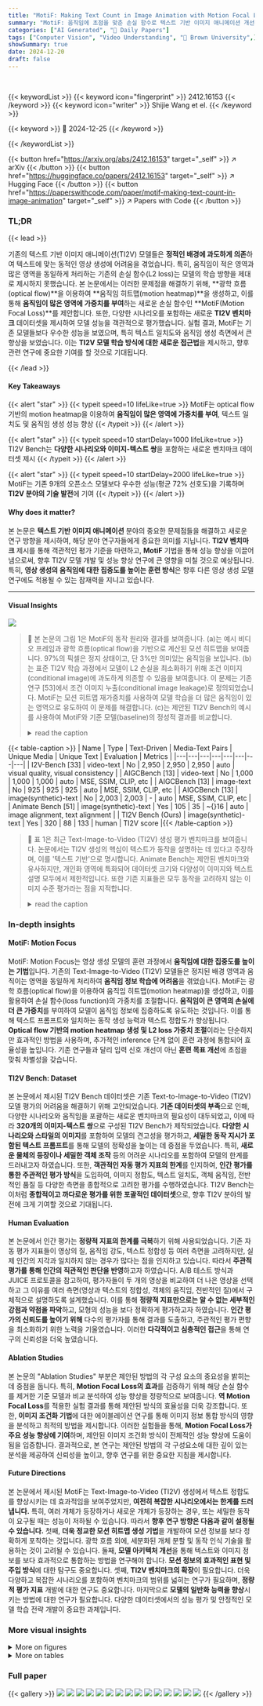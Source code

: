 ```yaml
---
title: "MotiF: Making Text Count in Image Animation with Motion Focal Loss"
summary: "MotiF: 움직임에 초점을 맞춘 손실 함수로 텍스트 기반 이미지 애니메이션 개선"
categories: ["AI Generated", "🤗 Daily Papers"]
tags: ["Computer Vision", "Video Understanding", "🏢 Brown University",]
showSummary: true
date: 2024-12-20
draft: false
---
```


<br>

{{< keywordList >}}
{{< keyword icon="fingerprint" >}} 2412.16153 {{< /keyword >}}
{{< keyword icon="writer" >}} Shijie Wang et el. {{< /keyword >}}
 
{{< keyword >}} 🤗 2024-12-25 {{< /keyword >}}
 
{{< /keywordList >}}

{{< button href="https://arxiv.org/abs/2412.16153" target="_self" >}}
↗ arXiv
{{< /button >}}
{{< button href="https://huggingface.co/papers/2412.16153" target="_self" >}}
↗ Hugging Face
{{< /button >}}
{{< button href="https://paperswithcode.com/paper/motif-making-text-count-in-image-animation" target="_self" >}}
↗ Papers with Code
{{< /button >}}




### TL;DR


{{< lead >}}

기존의 텍스트 기반 이미지 애니메이션(TI2V) 모델들은 **정적인 배경에 과도하게 의존**하여 텍스트에 맞는 동적인 영상 생성에 어려움을 겪었습니다. 특히, 움직임이 적은 영역과 많은 영역을 동일하게 처리하는 기존의 손실 함수(L2 loss)는 모델의 학습 방향을 제대로 제시하지 못했습니다. 본 논문에서는 이러한 문제점을 해결하기 위해, **광학 흐름(optical flow)**을 이용하여 **움직임 히트맵(motion heatmap)**을 생성하고, 이를 통해 **움직임이 많은 영역에 가중치를 부여**하는 새로운 손실 함수인 **MotiF(Motion Focal Loss)**를 제안합니다. 또한, 다양한 시나리오를 포함하는 새로운 **TI2V 벤치마크** 데이터셋을 제시하여 모델 성능을 객관적으로 평가했습니다.  실험 결과, MotiF는 기존 모델들보다 우수한 성능을 보였으며, 특히 텍스트 일치도와 움직임 생성 측면에서 큰 향상을 보였습니다. 이는 **TI2V 모델 학습 방식에 대한 새로운 접근법**을 제시하고, 향후 관련 연구에 중요한 기여를 할 것으로 기대됩니다.

{{< /lead >}}


#### Key Takeaways

{{< alert "star" >}}
{{< typeit speed=10 lifeLike=true >}} MotiF는 optical flow 기반의 motion heatmap을 이용하여 **움직임이 많은 영역에 가중치를 부여**, 텍스트 일치도 및 움직임 생성 성능 향상 {{< /typeit >}}
{{< /alert >}}

{{< alert "star" >}}
{{< typeit speed=10 startDelay=1000 lifeLike=true >}} TI2V Bench는 **다양한 시나리오와 이미지-텍스트 쌍**을 포함하는 새로운 벤치마크 데이터셋 제시 {{< /typeit >}}
{{< /alert >}}

{{< alert "star" >}}
{{< typeit speed=10 startDelay=2000 lifeLike=true >}} MotiF는 기존 9개의 오픈소스 모델보다 우수한 성능(평균 72% 선호도)을 기록하며 **TI2V 분야의 기술 발전**에 기여 {{< /typeit >}}
{{< /alert >}}

#### Why does it matter?
본 논문은 **텍스트 기반 이미지 애니메이션** 분야의 중요한 문제점들을 해결하고 새로운 연구 방향을 제시하여, 해당 분야 연구자들에게 중요한 의미를 지닙니다. **TI2V 벤치마크** 제시를 통해 객관적인 평가 기준을 마련하고, **MotiF** 기법을 통해 성능 향상을 이끌어냄으로써, 향후 TI2V 모델 개발 및 성능 향상 연구에 큰 영향을 미칠 것으로 예상됩니다. 특히, **영상 생성의 움직임에 대한 집중도를 높이는 훈련 방식**은 향후 다른 영상 생성 모델 연구에도 적용될 수 있는 잠재력을 지니고 있습니다.

------
#### Visual Insights



![](https://arxiv.org/html/2412.16153/x2.png)

> 🔼 본 논문의 그림 1은 MotiF의 동작 원리와 결과를 보여줍니다. (a)는 예시 비디오 프레임과 광학 흐름(optical flow)을 기반으로 계산된 모션 히트맵을 보여줍니다. 97%의 픽셀은 정지 상태이고, 단 3%만 의미있는 움직임을 보입니다. (b)는 표준 TI2V 학습 과정에서 모델이 L2 손실을 최소화하기 위해 조건 이미지(conditional image)에 과도하게 의존할 수 있음을 보여줍니다. 이 문제는 기존 연구 [53]에서 조건 이미지 누출(conditional image leakage)로 정의되었습니다. MotiF는 모션 히트맵 재가중치를 사용하여 모델 학습을 더 많은 움직임이 있는 영역으로 유도하여 이 문제를 해결합니다. (c)는 제안된 TI2V Bench의 예시를 사용하여 MotiF와 기준 모델(baseline)의 정성적 결과를 비교합니다.
> <details>
> <summary>read the caption</summary>
> Figure 1: Motivation and results of MotiF. (a) Example video frames and the corresponding motion heatmaps calculated from optical flow. In this example, 97%percent9797\%97 % of the pixels are static while only 3%percent33\%3 % has meaningful motion. (b) In standard TI2V training pipeline, the model may learn to over-rely on the conditional image to optimize the L2 loss. This issue has been identified in [53] and termed as conditional image leakage. We propose MotiF to guide the model’s learning to focus on regions with more motion via motion heatmap re-weighting. (c) Qualitative results comparing MotiF to the baseline on examples from our proposed TI2V Bench.
> </details>





{{< table-caption >}}
| Name | Type | Text-Driven | Media-Text Pairs | Unique Media | Unique Text | Evaluation | Metrics |
|---|---|---|---|---|---|---|---| 
| I2V-Bench [33] | video-text | No | 2,950 | 2,950 | 2,950 | auto | visual quality, visual consistency |
| AIGCBench [13] | video-text | No | 1,000 | 1,000 | 1,000 | auto | MSE, SSIM, CLIP, etc |
| AIGCBench [13] | image-text | No | 925 | 925 | 925 | auto | MSE, SSIM, CLIP, etc |
| AIGCBench [13] | image(synthetic)-text | No | 2,003 | 2,003 | - | auto | MSE, SSIM, CLIP, etc |
| Animate Bench [51] | image(synthetic)-text | Yes | 105 | 35 | ~{}16 | auto | image alignment, text alignment |
| TI2V Bench (Ours) | image(synthetic)-text | Yes | 320 | 88 | 133 | human | TI2V score |{{< /table-caption >}}

> 🔼 표 1은 최근 Text-Image-to-Video (TI2V) 생성 평가 벤치마크를 보여줍니다.  논문에서는 TI2V 생성의 핵심이 텍스트가 동작을 설명하는 데 있다고 주장하며, 이를 '텍스트 기반'으로 명시합니다.  Animate Bench는 제안된 벤치마크와 유사하지만, 개인화 영역에 특화되어 데이터셋 크기와 다양성이 이미지와 텍스트 설명 모두에서 제한적입니다.  또한 기존 지표들은 모두 동작을 고려하지 않는 이미지 수준 평가라는 점을 지적합니다.
> <details>
> <summary>read the caption</summary>
> Table 1: Recent TI2V evaluation benchmarks. We believe the key for TI2V generation is that the text should describe the motion, termed as text-driven in the table. While Animate Bench is similar to our benchmark, it’s very specific for the personalization domain and the dataset size and diversity are limited in both the images and the text descriptions. Moreover, the proposed metrics are all image-level evaluations that do not account for motion.
> </details>





### In-depth insights


#### MotiF: Motion Focus
MotiF: Motion Focus는 영상 생성 모델의 훈련 과정에서 **움직임에 대한 집중도를 높이는 기법**입니다. 기존의 Text-Image-to-Video (TI2V) 모델들은 정지된 배경 영역과 움직이는 영역을 동일하게 처리하여 **움직임 정보 학습에 어려움**을 겪었습니다.  MotiF는 광학 흐름(optical flow)을 이용하여 움직임 히트맵(motion heatmap)을 생성하고, 이를 활용하여 손실 함수(loss function)의 가중치를 조절합니다. **움직임이 큰 영역의 손실에 더 큰 가중치**를 부여하여 모델이 움직임 정보에 집중하도록 유도하는 것입니다. 이를 통해 텍스트 프롬프트와 일치하는 동작 생성 능력과 텍스트 정합도가 향상됩니다. **Optical flow 기반의 motion heatmap 생성 및 L2 loss 가중치 조절**이라는 단순하지만 효과적인 방법을 사용하며, 추가적인 inference 단계 없이 훈련 과정에 통합되어 효율성을 높입니다.  기존 연구들과 달리 입력 신호 개선이 아닌 **훈련 목표 개선**에 초점을 맞춰 차별성을 갖습니다.

#### TI2V Bench: Dataset
본 논문에서 제시된 TI2V Bench 데이터셋은 기존 Text-to-Image-to-Video (TI2V) 모델 평가의 어려움을 해결하기 위해 고안되었습니다. **기존 데이터셋의 부족**으로 인해, 다양한 시나리오와 움직임을 포괄하는 새로운 벤치마크의 필요성이 대두되었고, 이에 따라 **320개의 이미지-텍스트 쌍**으로 구성된 TI2V Bench가 제작되었습니다. **다양한 시나리오와 스타일의 이미지**를 포함하여 모델의 견고성을 평가하고, **세밀한 동작 지시가 포함된 텍스트 프롬프트**를 통해 모델의 정확성을 높이는 데 중점을 두었습니다. 특히, **새로운 물체의 등장이나 세밀한 객체 조작** 등의 어려운 시나리오를 포함하여 모델의 한계를 드러내고자 하였습니다. 또한, **객관적인 자동 평가 지표의 한계**를 인지하여, **인간 평가를 통한 주관적인 평가 방식**을 도입하여, 이미지 정합도, 텍스트 일치도, 객체 움직임, 전반적인 품질 등 다양한 측면을 종합적으로 고려한 평가를 수행하였습니다.  TI2V Bench는 이처럼 **종합적이고 까다로운 평가를 위한 포괄적인 데이터셋**으로,  향후 TI2V 분야의 발전에 크게 기여할 것으로 기대됩니다. 

#### Human Evaluation
본 논문에서 인간 평가는 **정량적 지표의 한계를 극복**하기 위해 사용되었습니다. 기존 자동 평가 지표들이 영상의 질, 움직임 강도, 텍스트 정합성 등 여러 측면을 고려하지만, 실제 인간의 지각과 일치하지 않는 경우가 많다는 점을 인지하고 있습니다. 따라서 **주관적 평가를 통해 인간의 직관적인 판단을 반영**하고자 하였습니다.  A/B 테스트 방식과 JUICE 프로토콜을 참고하여, 평가자들이 두 개의 영상을 비교하여 더 나은 영상을 선택하고 그 이유를 여러 측면(영상과 텍스트의 정합성, 객체의 움직임, 전반적인 질)에서 구체적으로 설명하도록 설계했습니다. 이를 통해 **정량적 지표만으로는 알 수 없는 세부적인 강점과 약점을 파악**하고, 모형의 성능을 보다 정확하게 평가하고자 하였습니다. **인간 평가의 신뢰도를 높이기 위해** 다수의 평가자를 통해 결과를 도출하고, 주관적인 평가 편향을 최소화하기 위한 노력을 기울였습니다. 이러한 **다각적이고 심층적인 접근**을 통해 연구의 신뢰성을 더욱 높였습니다.

#### Ablation Studies
본 논문의 "Ablation Studies" 부분은 제안된 방법의 각 구성 요소의 중요성을 밝히는 데 중점을 둡니다. 특히, **Motion Focal Loss의 효과**를 검증하기 위해 해당 손실 함수를 제거한 기준 모델과 비교 분석하여 성능 향상을 정량적으로 보여줍니다.  **역 Motion Focal Loss**를 적용한 실험 결과를 통해 제안된 방식의 효율성을 더욱 강조합니다.  또한, **이미지 조건화 기법**에 대한 에이블레이션 연구를 통해 이미지 정보 통합 방식의 영향을 분석하고 최적의 방법을 제시합니다. 이러한 실험들을 통해, **Motion Focal Loss가 주요 성능 향상에 기여**하며, 제안된 이미지 조건화 방식이 전체적인 성능 향상에 도움이 됨을 입증합니다.  결과적으로, 본 연구는 제안된 방법의 각 구성요소에 대한 깊이 있는 분석을 제공하여 신뢰성을 높이고, 향후 연구를 위한 중요한 지침을 제시합니다.

#### Future Directions
본 논문에서 제시된 MotiF는 Text-Image-to-Video (TI2V) 생성에서 텍스트 정합도를 향상시키는 데 효과적임을 보여주었지만, **여전히 복잡한 시나리오에서는 한계를 드러냅니다.**  특히, 여러 개체가 등장하거나 새로운 개체가 등장하는 경우, 또는 세밀한 동작이 요구될 때는 성능이 저하될 수 있습니다. 따라서 **향후 연구 방향은 다음과 같이 설정될 수 있습니다.** 첫째, **더욱 정교한 모션 히트맵 생성 기법**을 개발하여 모션 정보를 보다 정확하게 포착하는 것입니다. 광학 흐름 외에,  세분화된 개체 분할 및 동작 인식 기술을 활용하는 것이 고려될 수 있습니다. 둘째, **모델 아키텍처 개선**을 통해 텍스트와 이미지 정보를 보다 효과적으로 통합하는 방법을 연구해야 합니다.  **모션 정보의 효과적인 표현 및 주입 방식**에 대한 탐구도 중요합니다. 셋째, **TI2V 벤치마크의 확장**이 필요합니다. 더욱 다양하고 복잡한 시나리오를 포함하여 벤치마크의 범위를 넓히는 연구가 필요하며, **정량적 평가 지표** 개발에 대한 연구도 중요합니다.  마지막으로 **모델의 일반화 능력을 향상**시키는 방법에 대한 연구가 필요합니다.  다양한 데이터셋에서의 성능 평가 및 안정적인 모델 학습 전략 개발이 중요한 과제입니다.


### More visual insights

<details>
<summary>More on figures
</summary>


![](https://arxiv.org/html/2412.16153/x3.png)

> 🔼 이 그림은 MotiF와 기존 TI2V 방법들의 차이점을 보여줍니다. 기존 방법들은 모델에 추가적인 모션 신호(모션 점수나 마스크)를 입력으로 사용하여 모션 정보를 간접적으로 활용하는 데 초점을 맞춘 반면, MotiF는 학습 목표에 초점을 맞춰 광학 흐름(optical flow)으로부터 얻은 모션 강도에 따라 확산 손실(diffusion loss)의 가중치를 조정합니다. MotiF는 간단하고 효과적이며 추론 중에 추가적인 입력이 필요하지 않고 기존 기술들과 상호 보완적인 관계를 가집니다.
> <details>
> <summary>read the caption</summary>
> Figure 2: High-level comparisons of MotiF vs. prior works. Previous TI2V generation methods mainly focused on deriving additional motion signals (motion score and/or motion mask) as inputs for the model to leverage implicitly. On the contrary, we focus on the learning objective and propose to weight the diffusion loss based on the motion intensity, that is derived from optical flow. Our method is simple, effective, and does not require additional inputs during inference. Moreover, MotiF is complementary to existing techniques.
> </details>



![](https://arxiv.org/html/2412.16153/x4.png)

> 🔼 그림 3은 논문에서 제안하는 TI2V Bench 데이터셋의 예시 이미지-텍스트 쌍들을 보여줍니다. 각 열(scenario)은 애니메이션을 통해 다양한 동작을 생성할 수 있는 잠재적인 장면을 나타냅니다.  여러 개의 물체(노란색/파란색/빨간색 풍선)가 초기 이미지에 포함되어 세밀한 제어가 가능하도록 하거나, 텍스트 프롬프트가 새로운 물체(프리스비, 거품)가 장면에 등장하는 것을 설명하는 등 어려운 시나리오가 포함되어 있습니다. 다양한 프롬프트를 사용하여 공개적으로 이용 가능한 Meta AI 도구를 통해 다양한 이미지를 생성하였으며, 품질이 낮거나 적절한 초기 상태가 아닌 이미지는 제거되었습니다.  이 그림은 TI2V Bench 데이터셋의 다양성과 난이도를 보여주는 대표적인 예시입니다.
> <details>
> <summary>read the caption</summary>
> Figure 3: Example image-text pairs in TI2V Bench. For each scenario (column), we first think of a scene that could be potentially animated to generate different types of motion. We include challenging scenarios when there are multiple objects (yellow/blue/red balloon) in the initial image for fine-grained control or the text prompt describes a new object (frisbee, bubbles) to enter the scene. Then we come up with different prompts and use the publicly available meta.ai tool to generate diverse sets of images. Images of low quality or those not in the appropriate initial state are removed.
> </details>



![](https://arxiv.org/html/2412.16153/x5.png)

> 🔼 그림 4는 제안된 TI2V Bench에서 MotiF와 9가지 오픈소스 모델 [46, 7, 25, 50, 9, 53, 28, 12, 33]의 성능을 비교한 사용자 평가 결과를 보여줍니다. MotiF는 평균 72%의 선호도를 보이며 모든 모델에 걸쳐 상당한 성능 향상을 달성했습니다. 정당화 선택을 분석한 결과, MotiF 모델은 텍스트 정렬 및 객체 동작 개선에 탁월한 성능을 보였으며, 이는 MotiF의 개발 동기와 일치합니다. 모든 비교 모델의 추론은 Brown University에서 수행되었습니다.
> <details>
> <summary>read the caption</summary>
> Figure 4: Human evaluation results comparing MotiF to nine open-sourced models [46, 7, 25, 50, 9, 53, 28, 12, 33] on our proposed TI2V Bench. We achieved considerable improvements across the board with an average preference of 72%percent7272\%72 %. Through examining the justification choices, we found that our model mostly excel at improving text alignment and object motion, which matches very well with our motivation. Note that all the inference of prior works are done at Brown University.
> </details>



![](https://arxiv.org/html/2412.16153/x6.png)

> 🔼 본 그림은 논문의 TI2V Bench(Text-Image-to-Video Benchmark) 데이터셋을 사용하여, MotiF를 포함한 여러 기존 TI2V 모델들의 성능을 정성적으로 비교 분석한 결과를 보여줍니다. 왼쪽에서 오른쪽으로, 각 모델이 생성한 비디오의 일부 프레임들을 순차적으로 나열하여, 각 모델의 장단점과 시각적 품질을 직관적으로 비교할 수 있도록 구성되어 있습니다.  각 비디오는 동일한 이미지와 텍스트 프롬프트를 입력으로 사용하여 생성되었으며, 프레임들의 시각적 비교를 통해 각 모델이 제시하는 영상의 동작, 움직임의 자연스러움, 텍스트 및 이미지와의 일관성 등을 평가할 수 있습니다.
> <details>
> <summary>read the caption</summary>
> Figure 5: Qualitative comparison to prior works on TI2V Bench. Sampled frames are ordered from left to right.
> </details>



![](https://arxiv.org/html/2412.16153/x7.png)

> 🔼 그림 6은 모션 포커스 손실(MotiF)이 고정밀도 영역의 손실을 얼마나 효과적으로 줄이는지 보여주는 손실 비교 그래프입니다.  다양한 시간 단계에서 검증 세트의 전체 평균 손실에 대한 고운동 영역의 평균 손실 비율을 계산하여 비교합니다. MotiF는 고운동 영역의 상대적 손실을 효과적으로 줄이는 것을 보여줍니다.  즉, MotiF가 정지된 배경보다는 실제로 움직이는 영역에 더 집중하여 학습함으로써 정확도 향상에 기여함을 시각적으로 나타냅니다.
> <details>
> <summary>read the caption</summary>
> Figure 6: Loss comparison. We calculate the ratio of the average loss in the high motion region to the average overall loss on a hold-out validation set with different timesteps. MotiF can effectively reduce the relative loss of the high motion regions.
> </details>



![](https://arxiv.org/html/2412.16153/x8.png)

> 🔼 그림 A1은 논문에서 제시된 TI2V Bench 기준으로 기존 연구들과 MotiF의 비디오 생성 결과를 정성적으로 비교한 것입니다. MotiF는 텍스트 프롬프트와 더 잘 일치하는 비디오를 생성할 수 있음을 보여줍니다.  웹사이트에서 더 많은 비디오 샘플을 확인할 수 있습니다.
> <details>
> <summary>read the caption</summary>
> Figure A1: More qualitative comparison to prior works on TI2V Bench. MotiF can generate videos that align better with the text prompts. More video samples are available in the project website.
> </details>



</details>




<details>
<summary>More on tables
</summary>


{{< table-caption >}}
| Loss | TI2V Score | Image Alignment | Text Alignment | Object Motion | Overall Quality |
|---|---|---|---|---|---| 
| w/o MotiF loss | **63.1**/36.9 | 10.3/**10.7** | **34.9**/16.4 | **32.9**/16.4 | 18.2/**20.8** |
| w/ Inv-MotiF loss | **61.9**/38.1 | 7.6/**9.2** | **34.8**/12.8 | **34.9**/15.4 | 14.3/**17.8** |{{< /table-caption >}}
> 🔼 이 표는 MotiF 모델의 설계 선택에 따른 ablation study 결과를 보여줍니다.  MotiF 모델과 기준 모델(baseline)의 성능을 비교하여 각 설계 선택이 모델 성능에 미치는 영향을 분석합니다. 표의 왼쪽 숫자는 MotiF 모델의 결과이고, 오른쪽 숫자는 기준 모델의 결과입니다.  결과적으로 MotiF는 텍스트 정렬 및 객체 모션 향상에 효과적임을 보여줍니다. 이는 이전 연구들과의 비교 결과와도 일치합니다.
> <details>
> <summary>read the caption</summary>
> Table 2: Ablation studies on different design choices. The numbers on the left is for MotiF and the right is for the baseline. Similarly to the comparisons to prior works, MotiF mostly excel in improving the text alignment and object motion.
> </details>

{{< table-caption >}}
| Image Condition | TI2V Score | Image Alignment | Text Alignment | Object Motion | Overall Quality |
|---|---|---|---|---|---| 
| cx-attn + x-cat | **58.1**/41.9 | **15.0**/14.6 | **31.5**/21.7 | **34.0**/21.6 | 18.8/**19.3** |
| cx-attn | **92.2**/7.8 | **56.8**/5.3 | **33.8**/3.8 | **41.3**/4.5 | **28.2**/5.7 |{{< /table-caption >}}
> 🔼 이 표는 이미지 조건화 기법에 대한 추가 실험 결과를 보여줍니다.  본 논문에서 제안하는 방법(x-cat)과 비교하여, cx-attn만 사용했을 때는 성능이 훨씬 저하되었고, 두 기법을 모두 사용했을 때도 최적이 아니었음을 보여줍니다.  모션 초점 손실(Motion Focal Loss)을 사용하지 않고 모델을 훈련하여 실험을 단순화했습니다.  표에는 각 방법에 대한 TI2V 점수, 이미지 정렬, 텍스트 정렬, 개체 모션, 전반적인 품질 점수가 포함되어 있습니다.
> <details>
> <summary>read the caption</summary>
> Table 3: Ablation study on the image conditioning methods. Compared to our choice (x-cat), cx-attn alone leads to much worse results and using both is also sub-optimal. Here we train the models without motion focal loss to simplify the setting.
> </details>

{{< table-caption >}}
| Method | Image | Text |
|---|---|---|
| Baseline: static | 99.29 | 66.24 |
| Cinemo [25] | 93.28 | 66.16 |
| Cond-leak [53] | 94.05 | 66.56 |
| DynamiCrafter [46] | 93.41 | 66.58 |
| AnimateAnything [12] | 96.78 | 66.64 |
| VideoCrafter [8] | 84.45 | 66.94 |
| SEINE [9] | 91.55 | 67.22 |
| I2VGen-XL [50] | 87.13 | 67.97 |
| TI2V-Zero [28] | 73.78 | 68.89 |
| ConsistI2V [33] | 91.33 | 67.38 |
| MotiF (ours) | 92.68 | 67.73 |{{< /table-caption >}}
> 🔼 표 4는 Animate Bench 데이터셋 [51]을 사용한 자동 평가 지표를 보여줍니다. 첫 번째 행은 단순히 첫 번째 프레임을 반복하는 정지 영상 기준선을 보여주는데, 이는 이미지 정렬 점수가 가장 높고 텍스트 정렬 점수도 상당히 높은 것을 알 수 있습니다. MotiF는 기존 방법들과 비슷한 결과를 달성했습니다. 이 표는 자동화된 지표를 사용하여 MotiF 모델의 성능을 객관적으로 평가한 결과를 제시하며, 이미지 및 텍스트 정렬 측면에서 기존 방법과 유사한 수준임을 보여줍니다. 정지 영상 기준선과 비교하여 MotiF의 성능을 상대적으로 평가할 수 있도록 추가적인 정보를 제공합니다.
> <details>
> <summary>read the caption</summary>
> Table 4: Automatic metrics on Animate Bench [51]. A simple static video baseline (repeating the first frame) can generate the best image alignment score and reasonable text alignment score (first row). MotiF achieved comparable results to prior works.
> </details>

{{< table-caption >}}
| TI2V | Image | Text | Object | Overall |
|---|---|---|---|---|
| Score ↑ | Alignment ↑ | Alignment ↑ | Motion ↑ | Quality ↑ |
| **58.8**/41.3 | 11.4/**12.1** | **34.0**/21.6 | **31.2**/22.4 | 15.0/**20.6** |{{< /table-caption >}}
> 🔼 이 표는 MotiF(Motion Focal Loss) 모델에서 사용된 모션 히트맵 생성 방법에 대한 비교 실험 결과를 보여줍니다.  MotiF 모델은 광학 흐름(optical flow)을 이용하여 모션 히트맵을 생성하는데, 본 실험에서는 SAM(Segment Anything Model)을 이용한 방법과의 성능 비교를 수행합니다. 표의 왼쪽 열은 광학 흐름 기반 MotiF의 결과를, 오른쪽 열은 SAM 기반 모션 히트맵을 사용한 결과를 보여줍니다.  각 열에는 TI2V 점수, 이미지 정렬, 텍스트 정렬, 객체 모션, 전반적인 품질 등 다섯 가지 지표에 대한 수치가 제시되어 있으며,  두 가지 방법의 성능 차이를 정량적으로 비교 분석할 수 있도록 합니다. 특히, 각 지표에 대한 수치 비교를 통해 어떤 방법이 각 지표에서 더 나은 성능을 보이는지 확인할 수 있습니다.
> <details>
> <summary>read the caption</summary>
> Table A1: Ablation study comparing SAM heatmap to optical flow heatmap (MotiF). Numbers on the left are for MotiF and right for the SAM heatmap.
> </details>

{{< table-caption >}}
| λ | TI2V | Image | Text | Object | Overall |
|---|---|---|---|---|---| 
| 0.5 | **66.6**/33.4 | 10.0/**10.8** | **37.3**/13.7 | **39.8**/15.3 | 19.4/**19.7** |
| 2 | **63.8**/36.3 | **12.4**/7.6 | **33.0**/20.4 | **31.7**/21.1 | **27.5**/16.1 |
| 5 | **65.6**/34.4 | **15.2**/12.8 | **39.7**/15.9 | **36.8**/16.5 | **23.1**/17.8 |{{< /table-caption >}}
> 🔼 표 A2는 모션 초점 손실 가중치 λ에 대한 추가 실험 결과를 보여줍니다. 왼쪽 숫자는 MotiF를 사용한 결과이고, 오른쪽 숫자는 비교 대상 설정(λ 값을 변경한 설정)의 결과입니다.  각 열은 TI2V 점수, 이미지 정렬, 텍스트 정렬, 개체 움직임, 전반적인 품질을 나타내며, MotiF의 λ 값에 따른 성능 변화를 보여줍니다.  λ 값이 1일 때 가장 좋은 성능을 보이는 것을 확인할 수 있습니다.
> <details>
> <summary>read the caption</summary>
> Table A2: Ablation studies on the motion focal loss weight λ𝜆\lambdaitalic_λ. The numbers on the left is for MotiF and the right is for the comparing setting.
> </details>

{{< table-caption >}}
| Method | Subject ↑ | Background ↑ | Temporal ↑ | Motion ↑ | Dynamic ↑ | Aesthetic ↑ | Image ↑ | I2V ↑ | I2V ↑ | Camera ↑ |
|---|---|---|---|---|---|---|---|---|---|---|
| Baseline: static | 100.00 | 100.0 | 100.0 | 99.84 | 0 | 65.54 | 71.61 | 98.77 | 97.24 | 14.29 |
| DynamiCrafter | 94.70 | 97.55 | 95.17 | 97.39 | 39.51 | 60.40 | 68.16 | 96.89 | 96.68 | 30.88 |
| Cinemo | 96.80 | 99.04 | 98.67 | 98.95 | 17.32 | 59.92 | 64.37 | 97.43 | 98.14 | 15.83 |
| MotiF (ours) | 95.27 | 98.37 | 97.27 | 98.16 | 30.98 | 58.70 | 66.95 | 96.89 | 97.00 | 24.35 |{{< /table-caption >}}
> 🔼 표 A3는 VBench-I2V 벤치마크에 대한 MotiF 및 여러 기준 모델의 정량적 평가 결과를 보여줍니다. VBench-I2V는 실제 이미지와 텍스트 프롬프트로 구성된 I2V(Image-to-Video) 데이터셋이며, 카메라 동작 제어에 중점을 둡니다. 표는 일관성, 깜빡임, 부드러움, 동적 정도, 미적 품질, 이미지 품질, 주제 일관성, 배경 일관성, 카메라 동작, 전체 동작 품질 등 다양한 측면에서 MotiF와 기준 모델들을 비교 분석한 결과를 제시합니다. 정적 비디오 기준 모델은 대부분의 지표에서 MotiF보다 우수하지만, 동적 정도와 카메라 동작 측면에서는 MotiF가 더 나은 성능을 보입니다. 이는 자동 평가 지표의 한계와 전체적인 비디오 품질과 동적 요소 간의 상충 관계를 보여주는 결과입니다.
> <details>
> <summary>read the caption</summary>
> Table A3: Results on VBench-I2V.
> </details>

</details>




### Full paper

{{< gallery >}}
<img src="paper_images/1.png" class="grid-w50 md:grid-w33 xl:grid-w25" />
<img src="paper_images/2.png" class="grid-w50 md:grid-w33 xl:grid-w25" />
<img src="paper_images/3.png" class="grid-w50 md:grid-w33 xl:grid-w25" />
<img src="paper_images/4.png" class="grid-w50 md:grid-w33 xl:grid-w25" />
<img src="paper_images/5.png" class="grid-w50 md:grid-w33 xl:grid-w25" />
<img src="paper_images/6.png" class="grid-w50 md:grid-w33 xl:grid-w25" />
<img src="paper_images/7.png" class="grid-w50 md:grid-w33 xl:grid-w25" />
<img src="paper_images/8.png" class="grid-w50 md:grid-w33 xl:grid-w25" />
<img src="paper_images/9.png" class="grid-w50 md:grid-w33 xl:grid-w25" />
<img src="paper_images/10.png" class="grid-w50 md:grid-w33 xl:grid-w25" />
<img src="paper_images/11.png" class="grid-w50 md:grid-w33 xl:grid-w25" />
<img src="paper_images/12.png" class="grid-w50 md:grid-w33 xl:grid-w25" />
<img src="paper_images/13.png" class="grid-w50 md:grid-w33 xl:grid-w25" />
<img src="paper_images/14.png" class="grid-w50 md:grid-w33 xl:grid-w25" />
<img src="paper_images/15.png" class="grid-w50 md:grid-w33 xl:grid-w25" />
{{< /gallery >}}